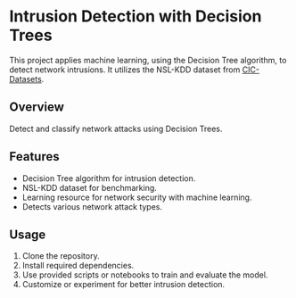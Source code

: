 # Intrusion Detection with Decision Trees

This project applies machine learning, using the Decision Tree algorithm, to detect network intrusions. It utilizes the NSL-KDD dataset from [CIC-Datasets](https://www.unb.ca/cic/datasets/nsl.html).

## Overview

Detect and classify network attacks using Decision Trees.

## Features

- Decision Tree algorithm for intrusion detection.
- NSL-KDD dataset for benchmarking.
- Learning resource for network security with machine learning.
- Detects various network attack types.

## Usage

1. Clone the repository.
2. Install required dependencies.
3. Use provided scripts or notebooks to train and evaluate the model.
4. Customize or experiment for better intrusion detection.


